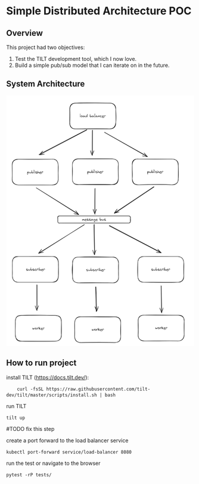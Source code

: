 # Simple Distributed Architecture POC

## Overview

This project had two objectives:

1. Test the TILT development tool, which I now love.
2. Build a simple pub/sub model that I can iterate on in the future. 

## System Architecture

![architecture](architecture.png "Publisher Subscriber Model")


## How to run project

install TILT (https://docs.tilt.dev/):

```shell
    curl -fsSL https://raw.githubusercontent.com/tilt-dev/tilt/master/scripts/install.sh | bash
```

run TILT

```commandline
tilt up
```

#TODO fix this step

create a port forward to the load balancer service

```commandline
kubectl port-forward service/load-balancer 8080
```

run the test or navigate to the browser

```commandline
pytest -rP tests/
```